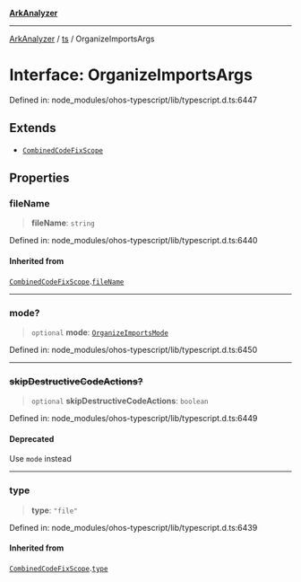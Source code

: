 [**ArkAnalyzer**](../../../../README.md)

***

[ArkAnalyzer](../../../../globals.md) / [ts](../README.md) / OrganizeImportsArgs

# Interface: OrganizeImportsArgs

Defined in: node\_modules/ohos-typescript/lib/typescript.d.ts:6447

## Extends

- [`CombinedCodeFixScope`](CombinedCodeFixScope.md)

## Properties

### fileName

> **fileName**: `string`

Defined in: node\_modules/ohos-typescript/lib/typescript.d.ts:6440

#### Inherited from

[`CombinedCodeFixScope`](CombinedCodeFixScope.md).[`fileName`](CombinedCodeFixScope.md#filename)

***

### mode?

> `optional` **mode**: [`OrganizeImportsMode`](../enumerations/OrganizeImportsMode.md)

Defined in: node\_modules/ohos-typescript/lib/typescript.d.ts:6450

***

### ~~skipDestructiveCodeActions?~~

> `optional` **skipDestructiveCodeActions**: `boolean`

Defined in: node\_modules/ohos-typescript/lib/typescript.d.ts:6449

#### Deprecated

Use `mode` instead

***

### type

> **type**: `"file"`

Defined in: node\_modules/ohos-typescript/lib/typescript.d.ts:6439

#### Inherited from

[`CombinedCodeFixScope`](CombinedCodeFixScope.md).[`type`](CombinedCodeFixScope.md#type)
